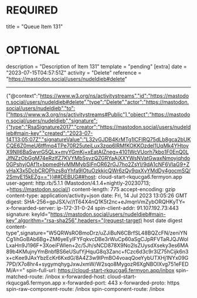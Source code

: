 
# REQUIRED
title = "Queue Item 131"
# OPTIONAL
description = "Description of Item 131"
template = "pending"
[extra]
date = "2023-07-15T04:57:51Z"
activity = "Delete"
reference = "https://mastodon.social/users/nudeldieb#delete"

---
{"@context":"https://www.w3.org/ns/activitystreams","id":"https://mastodon.social/users/nudeldieb#delete","type":"Delete","actor":"https://mastodon.social/users/nudeldieb","to":["https://www.w3.org/ns/activitystreams#Public"],"object":"https://mastodon.social/users/nudeldieb","signature":{"type":"RsaSignature2017","creator":"https://mastodon.social/users/nudeldieb#main-key","created":"2023-07-14T13:05:07Z","signatureValue":"L32vGJDB4KrMTg1lCFIRQ75dLb8gca2bUKCQE6Z0meU6tffmq4TPe70R25uteiLux3zqp6lRMfKOKKOzdel1UqMk4YHtovX9NII6BaSwvrG5QLx+myYGmKj+xEatAIZneg+4101WcVUorh7kbo1F0EnQ0LJfNZzObGgM74eRzIfZ7KVYMbSsvzQZGRYaAjXXYWsNVatGwaxNmoyjqhdo0GPshyjOAf1t+bpmedHvMMMybSlFnOR62rGJ7ho2ZsYI/9dA1cNF6VIaG9+ZvHaX3x5DcbCROPhzs8qYhfa9lOtuOzkkjcQWr6zQy9qxXyYMdDy4gocmSQ/2SmyE15kEZg=="}}##DEBUG##host: cloud-start-rkqucga6.fermyon.app
user-agent: http.rb/5.1.1 (Mastodon/4.1.4+nightly-20230713; +https://mastodon.social/)
content-length: 775
accept-encoding: gzip
content-type: application/activity+json
date: Fri, 14 Jul 2023 13:05:26 GMT
digest: SHA-256=gpJSX/v//tT64X4nQ1K5t2nc+eJmqnVmZybORQHKyTY=
x-forwarded-server: ip-172-31-0-24
spin-client-addr: 91.107.192.73:443
signature: keyId="https://mastodon.social/users/nudeldieb#main-key",algorithm="rsa-sha256",headers="(request-target) host date digest content-type",signature="W5QRWsROBmoDrz/uZJiBuN6CBrfSL48BQZcFN/zeniYNCg1ihGoBAb6Bg+ZM6yeEyIFYFqkvcDBe3rWuCp60aSgCJpRFVTaRJQJWolLxaHn9J196F+3XoeiFWIen+2c/5Jh/sNCD878X9No2lsZUysdXseky3es6MA89b4KMujnyYmBnbfBS6eUSufYjHquG8q3Zanc+fCzc6d3c9r3lZ75hCijk6n3x+cKee9JAxYbzEcKr6KxdG/8A4Z3w9IPmBO4voaqQoeYybUTXHj1NYx09G7PD/X7o8hr4+sygymqhygJxwJxmW/W2sqo8MygozR6XgNBOlXvg751eFEDM/A=="
spin-full-url: https://cloud-start-rkqucga6.fermyon.app/inbox
spin-matched-route: /inbox
x-forwarded-host: cloud-start-rkqucga6.fermyon.app
x-forwarded-port: 443
x-forwarded-proto: https
spin-raw-component-route: /inbox
spin-component-route: /inbox

